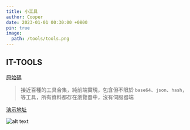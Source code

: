 ```yaml
---
title: 小工具
author: Cooper
date: 2023-01-01 00:30:00 +0800
pin: true
image:
  path: /tools/tools.png
---
```


## IT-TOOLS

[原始碼](https://github.com/CorentinTh/it-tools)

> 接近百種的工具合集，純前端實現，包含但不限於 `base64`、`json`、`hash`，等工具，所有資料都存在瀏覽器中，沒有伺服器端

[演示地址](https://ittools.learntw.com/)

![alt text](/tools/ittools.png)

